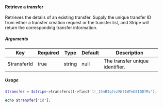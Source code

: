#### Retrieve a transfer

Retrieves the details of an existing transfer. Supply the unique transfer ID from either a transfer creation request or the transfer list, and Stripe will return the corresponding transfer information.

##### Arguments

<table>
    <thead>
        <th>Key</th>
        <th>Required</th>
        <th>Type</th>
        <th>Default</th>
        <th>Description</th>
    </thead>
    <tbody>
        <tr>
            <td>$transferId</td>
            <td>true</td>
            <td>string</td>
            <td>null</td>
            <td>The transfer unique identifier.</td>
        </tr>
    </tbody>
</table>

##### Usage

```php
$transfer = $stripe->transfers()->find('tr_15nBIqJvzVWl1WTebSIGDfRv');

echo $transfer['id'];
```
